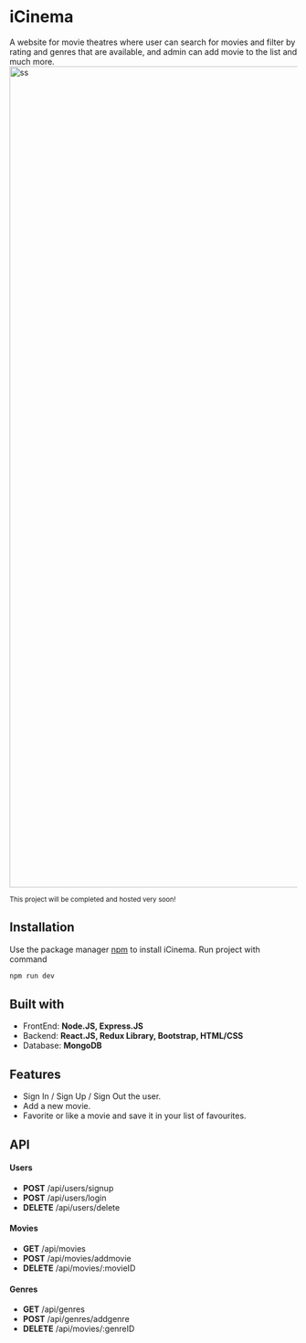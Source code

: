 # iCinema
A website for movie theatres where user can search for movies and filter by rating and genres that are available,
and admin can add movie to the list and much more.
<img width="1438" alt="ss" src="https://user-images.githubusercontent.com/25881325/57013947-29509680-6c0e-11e9-8d1b-babad3ed11cd.png">

<small>This project will be completed and hosted very soon! </small>

<h2>Installation </h2>

Use the package manager [npm](https://www.npmjs.com/) to install iCinema.
 Run project with command
```bash
npm run dev
```
 
<h2> Built with  </h2>
<ul>
  <li>FrontEnd: <b> Node.JS, Express.JS </b> </li>
  <li>Backend:  <b> React.JS, Redux Library, Bootstrap, HTML/CSS</b> </li>
  <li>Database: <b> MongoDB</b> </li>
</ul>

<h2> Features </h2>
<ul>
  <li> Sign In / Sign Up / Sign Out the user. </li>
  <li> Add a new movie.</li>
  <li> Favorite or like a movie and save it in your list of favourites. </li>
</ul>



<h2> API </h2>
<h4> Users </h4>
<ul>
  <li> <b>POST</b> /api/users/signup </li>
  <li> <b>POST</b>  /api/users/login  </li>
  <li> <b>DELETE</b>  /api/users/delete </li>
</ul>

<h4> Movies </h4>
<ul>
  <li> <b>GET</b> /api/movies </li>
  <li> <b>POST</b> /api/movies/addmovie </li>
  <li> <b>DELETE</b> /api/movies/:movieID </li>
</ul>

<h4> Genres </h4>
<ul>
  <li> <b>GET</b> /api/genres </li>
  <li> <b>POST</b> /api/genres/addgenre </li>
  <li> <b>DELETE</b> /api/movies/:genreID </li>
</ul>
